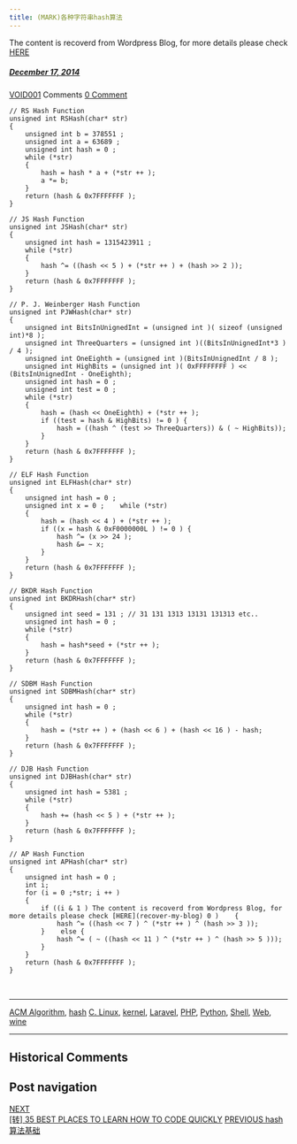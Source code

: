 ```yaml
---
title: (MARK)各种字符串hash算法
---
```

The content is recoverd from Wordpress Blog, for more details please check [HERE](recover-my-blog)



#####  [December 17, 2014](https://web.archive.org/web/20201020200543/https://void-shana.moe/acmalgo/mark%e5%90%84%e7%a7%8d%e5%ad%97%e7%ac%a6%e4%b8%b2hash%e7%ae%97%e6%b3%95.html "7:15 pm") 
[VOID001](https://web.archive.org/web/20201020200543/https://void-shana.moe/author/void001 "View all posts by VOID001") Comments  [0 Comment](https://web.archive.org/web/20201020200543/https://void-shana.moe/acmalgo/mark%e5%90%84%e7%a7%8d%e5%ad%97%e7%ac%a6%e4%b8%b2hash%e7%ae%97%e6%b3%95.html#respond)






```
// RS Hash Function
unsigned int RSHash(char* str)
{
    unsigned int b = 378551 ;
    unsigned int a = 63689 ;
    unsigned int hash = 0 ;
    while (*str)
    {
        hash = hash * a + (*str ++ );
        a *= b;
    }
    return (hash & 0x7FFFFFFF );
}

// JS Hash Function
unsigned int JSHash(char* str)
{
    unsigned int hash = 1315423911 ;
    while (*str)
    {
        hash ^= ((hash << 5 ) + (*str ++ ) + (hash >> 2 ));
    }
    return (hash & 0x7FFFFFFF );
}

// P. J. Weinberger Hash Function
unsigned int PJWHash(char* str)
{
    unsigned int BitsInUnignedInt = (unsigned int )( sizeof (unsigned int)*8 );
    unsigned int ThreeQuarters = (unsigned int )((BitsInUnignedInt*3 ) / 4 );
    unsigned int OneEighth = (unsigned int )(BitsInUnignedInt / 8 );
    unsigned int HighBits = (unsigned int )( 0xFFFFFFFF ) << (BitsInUnignedInt - OneEighth);
    unsigned int hash = 0 ;
    unsigned int test = 0 ;
    while (*str)
    {
        hash = (hash << OneEighth) + (*str ++ );
        if ((test = hash & HighBits) != 0 ) {
            hash = ((hash ^ (test >> ThreeQuarters)) & ( ~ HighBits));
        }
    }
    return (hash & 0x7FFFFFFF );
}

// ELF Hash Function
unsigned int ELFHash(char* str)
{
    unsigned int hash = 0 ;
    unsigned int x = 0 ;    while (*str)
    {
        hash = (hash << 4 ) + (*str ++ );
        if ((x = hash & 0xF0000000L ) != 0 ) {
            hash ^= (x >> 24 );
            hash &= ~ x;
        }
    }
    return (hash & 0x7FFFFFFF );
}

// BKDR Hash Function
unsigned int BKDRHash(char* str)
{
    unsigned int seed = 131 ; // 31 131 1313 13131 131313 etc..
    unsigned int hash = 0 ;
    while (*str)
    {
        hash = hash*seed + (*str ++ );
    }
    return (hash & 0x7FFFFFFF );
}

// SDBM Hash Function
unsigned int SDBMHash(char* str)
{
    unsigned int hash = 0 ;
    while (*str)
    {
        hash = (*str ++ ) + (hash << 6 ) + (hash << 16 ) - hash;
    }
    return (hash & 0x7FFFFFFF );
}

// DJB Hash Function
unsigned int DJBHash(char* str)
{
    unsigned int hash = 5381 ;
    while (*str)
    {
        hash += (hash << 5 ) + (*str ++ );
    }
    return (hash & 0x7FFFFFFF );
}

// AP Hash Function
unsigned int APHash(char* str)
{
    unsigned int hash = 0 ;
    int i;
    for (i = 0 ;*str; i ++ )
    {
        if ((i & 1 ) The content is recoverd from Wordpress Blog, for more details please check [HERE](recover-my-blog) 0 )    {
            hash ^= ((hash << 7 ) ^ (*str ++ ) ^ (hash >> 3 ));
        }    else {
            hash ^= ( ~ ((hash << 11 ) ^ (*str ++ ) ^ (hash >> 5 )));
        }
    }
    return (hash & 0x7FFFFFFF );
}
```

 






---


[ACM Algorithm](https://web.archive.org/web/20201020200543/https://void-shana.moe/category/acmalgo), [hash](https://web.archive.org/web/20201020200543/https://void-shana.moe/category/acmalgo/hash) [C. Linux](https://web.archive.org/web/20201020200543/https://void-shana.moe/tag/c-linux), [kernel](https://web.archive.org/web/20201020200543/https://void-shana.moe/tag/kernel), [Laravel](https://web.archive.org/web/20201020200543/https://void-shana.moe/tag/laravel), [PHP](https://web.archive.org/web/20201020200543/https://void-shana.moe/tag/php), [Python](https://web.archive.org/web/20201020200543/https://void-shana.moe/tag/python), [Shell](https://web.archive.org/web/20201020200543/https://void-shana.moe/tag/shell), [Web](https://web.archive.org/web/20201020200543/https://void-shana.moe/tag/web), [wine](https://web.archive.org/web/20201020200543/https://void-shana.moe/tag/wine) 






------------------------
## Historical Comments
Post navigation
---------------
[NEXT  
[转] 35 BEST PLACES TO LEARN HOW TO CODE QUICKLY](https://web.archive.org/web/20201020200543/https://void-shana.moe/%e6%96%87%e7%ab%a0%e8%bd%ac%e8%bd%bd/%e8%bd%ac-35-best-places-to-learn-how-to-code-quickly.html)
[PREVIOUS 
hash 算法基础](https://web.archive.org/web/20201020200543/https://void-shana.moe/acmalgo/hash-%e7%ae%97%e6%b3%95%e5%9f%ba%e7%a1%80.html)

            